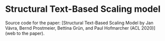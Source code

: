 # Structural Text-Based Scaling model
Source code for the paper: 
[Structural Text-Based Scaling Model by Jan Vávra, Bernd Prostmeier, Bettina Grün, and Paul Hofmarcher (ACL 2020)](web to the paper).
